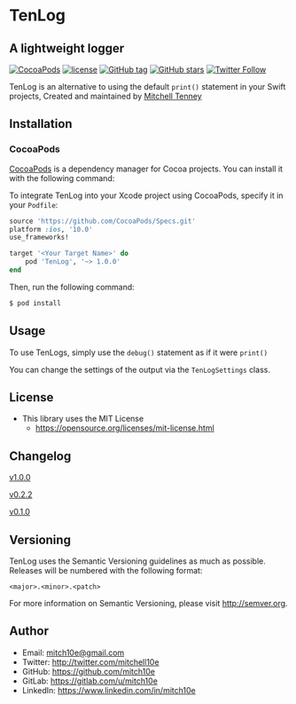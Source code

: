 # TenLog
## A lightweight logger

[![CocoaPods](https://img.shields.io/cocoapods/v/TenLog.svg?maxAge=2592000)]()
[![license](https://img.shields.io/github/license/mitch10e/TenLog.svg?maxAge=2592000)]()
[![GitHub tag](https://img.shields.io/github/tag/mitch10e/TenLog.svg?maxAge=2592000)]()
[![GitHub stars](https://img.shields.io/github/stars/mitch10e/TenLog.svg?style=social&label=Star&maxAge=2592000)]()
[![Twitter Follow](https://img.shields.io/twitter/follow/mitchell10e.svg?style=social&label=Follow&maxAge=2592000)]()

TenLog is an alternative to using the default ```print()``` statement in your Swift projects, 
Created and maintained by [Mitchell Tenney](https://gitlab.com/u/mitch10e)

## Installation

### CocoaPods

[CocoaPods](http://cocoapods.org) is a dependency manager for Cocoa projects. You can install it with the following command:

To integrate TenLog into your Xcode project using CocoaPods, specify it in your `Podfile`:

```ruby
source 'https://github.com/CocoaPods/Specs.git'
platform :ios, '10.0'
use_frameworks!

target '<Your Target Name>' do
    pod 'TenLog', '~> 1.0.0'
end
```

Then, run the following command:

```bash
$ pod install
```

## Usage

To use TenLogs, simply use the ```debug()``` statement as if it were ```print()```

You can change the settings of the output via the ```TenLogSettings``` class.


## License
- This library uses the MIT License
  - https://opensource.org/licenses/mit-license.html

## Changelog

[v1.0.0](https://github.com/mitch10e/TenLog/blob/develop/CHANGELOG.md#100)

[v0.2.2](https://github.com/mitch10e/TenLog/blob/develop/CHANGELOG.md#022)

[v0.1.0](https://github.com/mitch10e/TenLog/blob/develop/CHANGELOG.md#010)

## Versioning

TenLog uses the Semantic Versioning guidelines as much as possible. Releases will be numbered with the following format:

`<major>.<minor>.<patch>`

For more information on Semantic Versioning, please visit http://semver.org.

## Author
- Email: mitch10e@gmail.com
- Twitter: http://twitter.com/mitchell10e
- GitHub: https://github.com/mitch10e
- GitLab: https://gitlab.com/u/mitch10e
- LinkedIn: https://www.linkedin.com/in/mitch10e

